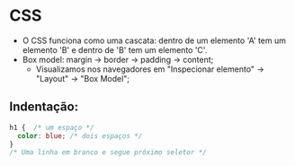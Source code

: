# CSS

- O CSS funciona como uma cascata: dentro de um elemento 'A' tem um elemento 'B' e dentro de 'B' tem um elemento 'C'.
- Box model: margin -> border -> padding -> content;
  - Visualizamos nos navegadores em "Inspecionar elemento" -> "Layout" -> "Box Model";

## Indentação:

~~~css
h1 {  /* um espaço */  
  color: blue; /* dois espaços */  
}
/* Uma linha em branco e segue próximo seletor */
~~~

